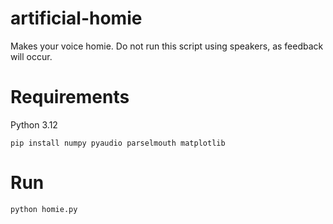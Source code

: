 # artificial-homie
Makes your voice homie. Do not run this script using speakers, as feedback will occur.

# Requirements
Python 3.12
```
pip install numpy pyaudio parselmouth matplotlib
```

# Run
```
python homie.py
```
